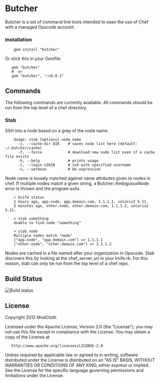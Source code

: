 # Butcher

Butcher is a set of command line tools intended to ease the use of Chef with a managed
Opscode account.

### Installation

        gem install "butcher"

Or stick this in your Gemfile

       gem "butcher"
       #  or
       gem "butcher", "~>0.0.1"

## Commands

The following commands are currently available. All commands should be run from the top
level of a chef directory.

### Stab

SSH into a node based on a grep of the node name.

        Usage: stab [options] node_name
          -c, --cache-dir DIR    # saves node list here (default: ~/.butcher/cache)
          -f, --force            # download new node list even if a cache file exists
          -h, --help             # prints usage
          -l, --login LOGIN      # ssh with specified username
          -v, --verbose          # be expressive

Node name is loosely matched against name attributes given to nodes in chef. If multiple
nodes match a given string, a Butcher::AmbiguousNode error is thrown and the program exits.

        > knife status
        1 hours ago, app.node, app.domain.com, 1.1.1.1, solaris2 5.11.
        5 minutes ago, other.node, other.domain.com, 1.1.1.2, solaris2 5.11.

        > stab something
        Unable to find node "something"

        > stab node
        Multiple nodes match "node"
        ["app.node", "app.domain.com"] => 1.1.1.1
        ["other.node", "other.domain.com"] => 1.1.1.2

Nodes are cached in a file named after your organization in Opscode. Stab discovers this
by looking at the chef_server_url in your knife.rb. For this reason, stab can only be run
from the top level of a chef repo.


## Build Status

![Build status](https://secure.travis-ci.org/modcloth/butcher.png)


## License

Copyright 2012 ModCloth

Licensed under the Apache License, Version 2.0 (the "License");
you may not use this file except in compliance with the License.
You may obtain a copy of the License at

       http://www.apache.org/licenses/LICENSE-2.0

Unless required by applicable law or agreed to in writing, software
distributed under the License is distributed on an "AS IS" BASIS,
WITHOUT WARRANTIES OR CONDITIONS OF ANY KIND, either express or implied.
See the License for the specific language governing permissions and
limitations under the License.

